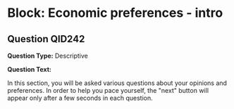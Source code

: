 # Block: Economic preferences - intro

## Question QID242
**Question Type:** Descriptive

**Question Text:**

In this section, you will be asked various questions about your opinions and preferences. In order to help you pace yourself, the "next" button will appear only after a few seconds in each question.

